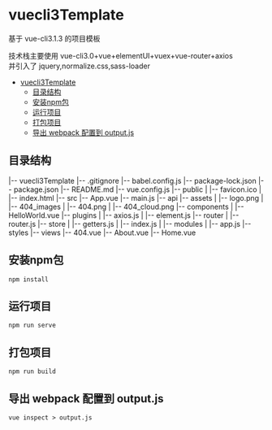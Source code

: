 # vuecli3Template

基于 vue-cli3.1.3 的项目模板<br/>

技术栈主要使用 vue-cli3.0+vue+elementUI+vuex+vue-router+axios<br/>
并引入了 jquery,normalize.css,sass-loader

<!-- TOC -->

- [vuecli3Template](#vuecli3template)
    - [目录结构](#目录结构)
    - [安装npm包](#安装npm包)
    - [运行项目](#运行项目)
    - [打包项目](#打包项目)
    - [导出 webpack 配置到 output.js](#导出-webpack-配置到-outputjs)

<!-- /TOC -->

## 目录结构

|-- vuecli3Template
|-- .gitignore
|-- babel.config.js
|-- package-lock.json
|-- package.json
|-- README.md
|-- vue.config.js
|-- public
| |-- favicon.ico
| |-- index.html
|-- src
|-- App.vue
|-- main.js
|-- api
|-- assets
| |-- logo.png
| |-- 404_images
| |-- 404.png
| |-- 404_cloud.png
|-- components
| |-- HelloWorld.vue
|-- plugins
| |-- axios.js
| |-- element.js
|-- router
| |-- router.js
|-- store
| |-- getters.js
| |-- index.js
| |-- modules
| |-- app.js
|-- styles
|-- views
|-- 404.vue
|-- About.vue
|-- Home.vue

## 安装npm包

```
npm install
```

## 运行项目

```
npm run serve
```

## 打包项目

```
npm run build
```

## 导出 webpack 配置到 output.js

```
vue inspect > output.js
```
